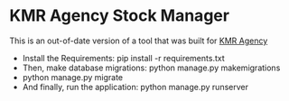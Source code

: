 # KMR Agency Stock Manager
This is an out-of-date version of a tool that was built for [KMR Agency](https://kmragency.com/)




- Install the Requirements: pip install -r requirements.txt
- Then, make database migrations: python manage.py makemigrations
- python manage.py migrate
- And finally, run the application: python manage.py runserver
